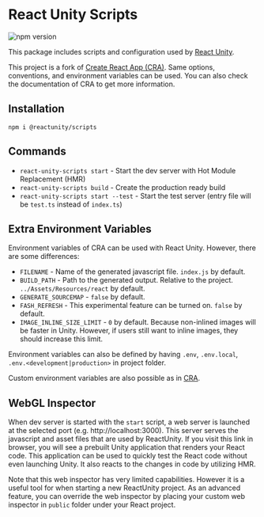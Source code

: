 # React Unity Scripts

![npm version](https://badge.fury.io/js/%40reactunity%2Fscripts.svg)

This package includes scripts and configuration used by [React Unity](https://github.com/ReactUnity/core).

This project is a fork of [Create React App (CRA)](https://create-react-app.dev/). Same options, conventions, and environment variables can be used. You can also check the documentation of CRA to get more information.

## Installation

```
npm i @reactunity/scripts
```

## Commands

- `react-unity-scripts start` - Start the dev server with Hot Module Replacement (HMR)
- `react-unity-scripts build` - Create the production ready build
- `react-unity-scripts start --test` - Start the test server (entry file will be `test.ts` instead of `index.ts`)

## Extra Environment Variables

Environment variables of CRA can be used with React Unity. However, there are some differences:

- `FILENAME` - Name of the generated javascript file. `index.js` by default.
- `BUILD_PATH` - Path to the generated output. Relative to the project. `../Assets/Resources/react` by default.
- `GENERATE_SOURCEMAP` - `false` by default.
- `FASH_REFRESH` - This experimental feature can be turned on. `false` by default. 
- `IMAGE_INLINE_SIZE_LIMIT` - `0` by default. Because non-inlined images will be faster in Unity. However, if users still want to inline images, they should increase this limit.

Environment variables can also be defined by having `.env`, `.env.local`, `.env.<development|production>` in project folder.

Custom environment variables are also possible as in [CRA](https://create-react-app.dev/docs/adding-custom-environment-variables).

## WebGL Inspector

When dev server is started with the `start` script, a web server is launched at the selected port (e.g. http://localhost:3000). This server serves the javascript and asset files that are used by ReactUnity. If you visit this link in browser, you will see a prebuilt Unity application that renders your React code. This application can be used to quickly test the React code without even launching Unity. It also reacts to the changes in code by utilizing HMR.

Note that this web inspector has very limited capabilities. However it is a useful tool for when starting a new ReactUnity project. As an advanced feature, you can override the web inspector by placing your custom web inspector in `public` folder under your React project.
